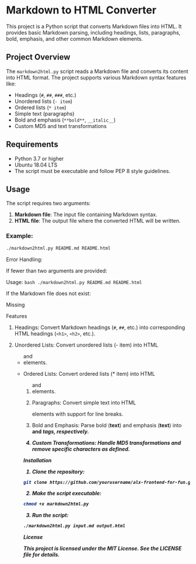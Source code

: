 # Markdown to HTML Converter

This project is a Python script that converts Markdown files into HTML. It provides basic Markdown parsing, including headings, lists, paragraphs, bold, emphasis, and other common Markdown elements.

## Project Overview

The `markdown2html.py` script reads a Markdown file and converts its content into HTML format. The project supports various Markdown syntax features like:

- Headings (`#`, `##`, `###`, etc.)
- Unordered lists (`- item`)
- Ordered lists (`* item`)
- Simple text (paragraphs)
- Bold and emphasis (`**bold**`, `__italic__`)
- Custom MD5 and text transformations

## Requirements

- Python 3.7 or higher
- Ubuntu 18.04 LTS
- The script must be executable and follow PEP 8 style guidelines.

## Usage

The script requires two arguments:
1. **Markdown file**: The input file containing Markdown syntax.
2. **HTML file**: The output file where the converted HTML will be written.

### Example:

```bash
./markdown2html.py README.md README.html
```

Error Handling:

If fewer than two arguments are provided:

Usage: ```bash ./markdown2html.py README.md README.html```

If the Markdown file does not exist:

Missing <filename>


Features

1. Headings: Convert Markdown headings (`#`, `##`, etc.) into corresponding HTML headings (`<h1>`, `<h2>`, etc.).


2. Unordered Lists: Convert unordered lists (- item) into HTML <ul> and <li> elements.


3. Ordered Lists: Convert ordered lists (* item) into HTML <ol> and <li> elements.


4. Paragraphs: Convert simple text into HTML <p> elements with support for line breaks.


5. Bold and Emphasis: Parse bold (**text**) and emphasis (__text__) into <b> and <em> tags, respectively.


6. Custom Transformations: Handle MD5 transformations and remove specific characters as defined.



Installation

1. Clone the repository:
```bash
git clone https://github.com/yourusername/alx-frontend-for-fun.git
```

2. Make the script executable:
```bash
chmod +x markdown2html.py
```

3. Run the script:
```bash
./markdown2html.py input.md output.html
```
License

This project is licensed under the MIT License. See the LICENSE file for details.
